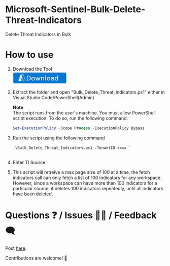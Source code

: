 # Microsoft-Sentinel-Bulk-Delete-Threat-Indicators
Delete Threat Indicators in Bulk

# How to use
1. Download the Tool  
   [![Download](./images/Download.png)](https://github.com/sreedharande/Microsoft-Sentinel-Bulk-Delete-Threat-Indicators/archive/refs/heads/main.zip)

2. Extract the folder and open "Bulk_Delete_Threat_Indicators.ps1" either in Visual Studio Code/PowerShell(Admin)

   **Note**  
   The script runs from the user's machine. You must allow PowerShell script execution. To do so, run the following command:
   
   ```PowerShell
   Set-ExecutionPolicy -Scope Process -ExecutionPolicy Bypass  
   ```  

3. Run the script using the following command  
   ```  
   .\Bulk_Delete_Threat_Indicators.ps1 -TenantID xxxx `
                        
   ```
4. Enter TI Source

5. This script will retreive a max page size of 100 at a time, the fetch indicators call can only fetch a list of 100 indicators for any workspace. However, since a workspace can have more than 100 indicators for a particular source, it deletes 100 indicators repeatedly, until all indicators have been deleted.
	


	
# Questions ❓ / Issues 🙋‍♂️ / Feedback 🗨
Post [here](https://github.com/sreedharande/Microsoft-Sentinel-Bulk-Delete-Threat-Indicators/issues).

Contributions are welcome! 👏
